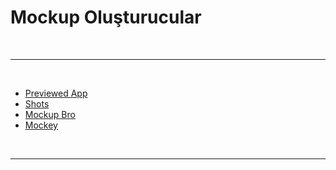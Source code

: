 # Mockup Oluşturucular

<br>

---

<br>

- [Previewed App](https://previewed.app/)
- [Shots](https://shots.so/)
- [Mockup Bro](https://mockupbro.com/)
- [Mockey](https://mockey.ai/)

 <br>


---
